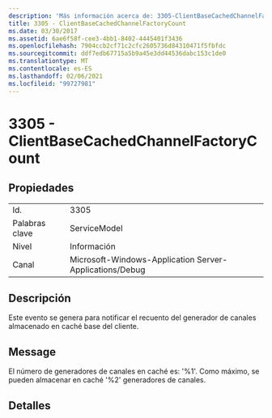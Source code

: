 ```yaml
---
description: 'Más información acerca de: 3305-ClientBaseCachedChannelFactoryCount'
title: 3305 - ClientBaseCachedChannelFactoryCount
ms.date: 03/30/2017
ms.assetid: 6ae6f58f-cee3-4bb1-8402-4445401f3436
ms.openlocfilehash: 7904ccb2cf71c2cfc2605736d84310471f5fbfdc
ms.sourcegitcommit: ddf7edb67715a5b9a45e3dd44536dabc153c1de0
ms.translationtype: MT
ms.contentlocale: es-ES
ms.lasthandoff: 02/06/2021
ms.locfileid: "99727981"
---
```

# <a name="3305---clientbasecachedchannelfactorycount"></a>3305 - ClientBaseCachedChannelFactoryCount

## <a name="properties"></a>Propiedades  
  
|||  
|-|-|  
|Id.|3305|  
|Palabras clave|ServiceModel|  
|Nivel|Información|  
|Canal|Microsoft-Windows-Application Server-Applications/Debug|  
  
## <a name="description"></a>Descripción  

 Este evento se genera para notificar el recuento del generador de canales almacenado en caché base del cliente.  
  
## <a name="message"></a>Message  

 El número de generadores de canales en caché es: '%1'.  Como máximo, se pueden almacenar en caché '%2' generadores de canales.  
  
## <a name="details"></a>Detalles
